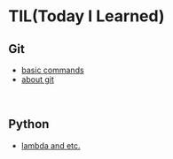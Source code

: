 # TIL(Today I Learned)

## Git
- [basic commands](https://github.com/yudavid0611/til/blob/master/Git/basic_commands.md)
- [about git](https://github.com/yudavid0611/til/blob/master/Git/about_git.md)

<br/>

## Python
- [lambda and etc.](https://github.com/yudavid0611/til/blob/master/Python/lambda_and_etc..md)